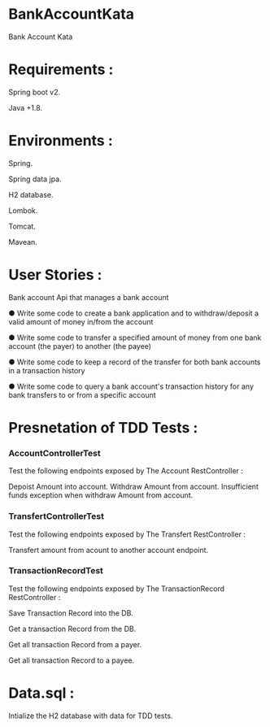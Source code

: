 # BankAccountKata
Bank Account Kata

# Requirements : 

Spring boot v2.

Java +1.8.

# Environments : 

Spring. 

Spring data jpa.

H2 database.

Lombok.

Tomcat.

Mavean. 

# User Stories :

Bank account Api that manages a bank account

● Write some code to create a bank application and to withdraw/deposit a valid
amount of money in/from the account

● Write some code to transfer a specified amount of money from one bank
account (the payer) to another (the payee)

● Write some code to keep a record of the transfer for both bank accounts in a
transaction history

● Write some code to query a bank account's transaction history for any bank
transfers to or from a specific account

# Presnetation of TDD Tests :

### AccountControllerTest  

Test the following endpoints exposed by The Account RestController : 

Depoist Amount into account. 
Withdraw Amount from account.
Insufficient funds exception when withdraw Amount from account. 

### TransfertControllerTest

Test the following endpoints exposed by The Transfert RestController : 

Transfert amount from acount to another account endpoint. 

### TransactionRecordTest

Test the following endpoints exposed by The TransactionRecord RestController :

Save Transaction Record into the  DB. 

Get a transaction Record from the DB. 

Get all transaction Record from a payer.

Get all transaction Record to a payee.


# Data.sql : 

Intialize the H2 database with data for TDD tests.
